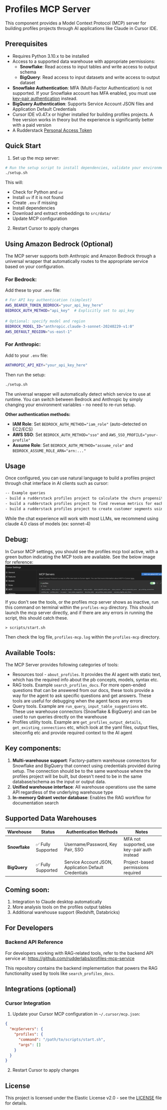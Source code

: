 # Profiles MCP Server

This component provides a Model Context Protocol (MCP) server for building profiles projects through AI applications like Claude in Cursor IDE.

## Prerequisites


- Requires Python 3.10.x to be installed
- Access to a supported data warehouse with appropriate permissions:
  - **Snowflake**: Read access to input tables and write access to output schema
  - **BigQuery**: Read access to input datasets and write access to output dataset
- **Snowflake Authentication**: MFA (Multi-Factor Authentication) is not supported. If your Snowflake account has MFA enabled, you must use [key-pair authentication](https://docs.snowflake.com/en/user-guide/key-pair-auth) instead.
- **BigQuery Authentication**: Supports Service Account JSON files and Application Default Credentials
- Cursor IDE v0.47.x or higher installed for building profiles projects. A free version works in theory but the experience is significantly better with a paid version
- A Rudderstack [Personal Access Token](https://www.rudderstack.com/docs/dashboard-guides/personal-access-token/#generate-personal-access-token)

## Quick Start

1. Set up the mcp server:

```bash
# Run the setup script to install dependencies, validate your environment, and download embeddings:
./setup.sh
```

This will:
- Check for Python and `uv`
- Install `uv` if it is not found
- Create `.env` if missing
- Install dependencies
- Download and extract embeddings to `src/data/`
- Update MCP configuration

2. Restart Cursor to apply changes

## Using Amazon Bedrock (Optional)

The MCP server supports both Anthropic and Amazon Bedrock through a universal wrapper that automatically routes to the appropriate service based on your configuration.

### For Bedrock:
Add these to your `.env` file:

```bash
# For API key authentication (simplest)
AWS_BEARER_TOKEN_BEDROCK="your_api_key_here"
BEDROCK_AUTH_METHOD="api_key"  # Explicitly set to api_key

# Optional: specify model and region
BEDROCK_MODEL_ID="anthropic.claude-3-sonnet-20240229-v1:0"
AWS_DEFAULT_REGION="us-east-1"
```

### For Anthropic:
Add to your `.env` file:

```bash
ANTHROPIC_API_KEY="your_api_key_here"
```

Then run the setup:
```bash
./setup.sh
```

The universal wrapper will automatically detect which service to use at runtime. You can switch between Bedrock and Anthropic by simply changing your environment variables - no need to re-run setup.

**Other authentication methods:**
- **IAM Role**: Set `BEDROCK_AUTH_METHOD="iam_role"` (auto-detected on EC2/ECS)
- **AWS SSO**: Set `BEDROCK_AUTH_METHOD="sso"` and `AWS_SSO_PROFILE="your-profile"`
- **Assume Role**: Set `BEDROCK_AUTH_METHOD="assume_role"` and `BEDROCK_ASSUME_ROLE_ARN="arn:..."`

## Usage

Once configured, you can use natural language to build a profiles project through chat interface in AI clients such as cursor:

```txt
-- Example queries
- build a rudderstack profiles project to calculate the churn propensity score for the data in snowflake under db RUDDERSTACK_TEST_DB and schema predictions_dev_project
- build a rudderstack profiles project to find revenue metrics for each user in BigQuery under project my-project and dataset predictions_dev
- build a rudderstack profiles project to create customer segments using data from my warehouse
```

While the chat experience will work with most LLMs, we recommend using claude 4.0 class of models (ex: sonnet-4)

## Debug:

In Cursor MCP settings, you should see the profiles mcp tool active, with a green button indicating the MCP tools are available. See the below image for reference:
![Cursor Settings](mcp_settings_cursor_reference.png)

If you don't see the tools, or the profiles mcp server shows as inactive, run this command on terminal within the `profiles-mcp` directory. This should launch the mcp server directly, and if there are any errors in running the script, this should catch these.
```
> scripts/start.sh
```
Then check the log file, `profiles-mcp.log` within the `profiles-mcp` directory.


## Available Tools:

The MCP Server provides following categories of tools:

* Resources tool - `about_profiles`. It provides the AI agent with static text, which has the required info about the pb concepts, models, syntax etc.
* RAG tools. Example `search_profiles_docs`. For more open-ended questions that can be answered from our docs, these tools provide a way for the agent to ask specific questions and get answers. These tools are useful for debugging when the agent faces any errors
* Query tools. Example are `run_query`, `input_table_suggestions` etc. These use warehouse connectors (Snowflake & BigQuery) and can be used to run queries directly on the warehouse
* Profiles utility tools. Example are `get_profiles_output_details`, `get_existing_connections` etc, which look at the yaml files, output files, siteconfig etc and provide required context to the AI agent

## Key components:
1. **Multi-warehouse support**: Factory-pattern warehouse connectors for Snowflake and BigQuery that connect using credentials provided during setup. The connection should be to the same warehouse where the profiles project will be built, but doesn't need to be in the same database/schema as the input or output data.
2. **Unified warehouse interface**: All warehouse operations use the same API regardless of the underlying warehouse type
3. **In-memory Qdrant vector database**: Enables the RAG workflow for documentation search

## Supported Data Warehouses

| Warehouse | Status | Authentication Methods | Notes |
|-----------|--------|----------------------|-------|
| **Snowflake** | ✅ Fully Supported | Username/Password, Key Pair, SSO | MFA not supported, use key-pair auth instead |
| **BigQuery** | ✅ Fully Supported | Service Account JSON, Application Default Credentials | Project-based permissions required |

## Coming soon:
1. Integration to Claude desktop automatically
2. More analysis tools on the profiles output tables
3. Additional warehouse support (Redshift, Databricks)

## For Developers

### Backend API Reference
For developers working with RAG-related tools, refer to the backend API service at:
https://github.com/rudderlabs/profiles-mcp-service

This repository contains the backend implementation that powers the RAG functionality used by tools like `search_profiles_docs`.

## Integrations (optional)

### Cursor Integration

1. Update your Cursor MCP configuration in `~/.cursor/mcp.json`:

```json
{
  "mcpServers": {
    "profiles": {
      "command": "/path/to/scripts/start.sh",
      "args": []
    }
  }
}
```

2. Restart Cursor to apply changes


## License

  This project is licensed under the Elastic License v2.0 - see the
  [LICENSE](LICENSE) file for details.